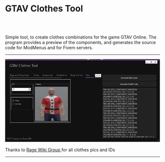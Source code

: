 
<h1>GTAV Clothes Tool</h1><br >
<br >

<p>Simple tool, to create clothes combinations for the game GTAV Online.
The program provides a preview of the components, and generates the source code for ModMenus and for Fivem servers.</p>

<hr />
<img src="https://github.com/BresoDEV/GTAV_Clothes_Tool/blob/main/screen.png?raw=true" alt = "BresoDEV created this stuff" >

<p>Thanks to <a href=https://wiki.rage.mp/index.php?title=Clothes"> Rage Wiki Group </a> for all clothes pics and IDs</p>

<hr />
